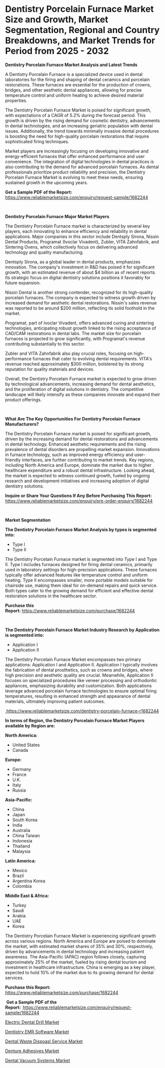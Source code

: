 <p><h1>Dentistry Porcelain Furnace Market Size and Growth, Market Segmentation, Regional and Country Breakdowns, and Market Trends for Period from 2025 -  2032</h1></p><p><strong>Dentistry Porcelain Furnace Market Analysis and Latest Trends</strong></p>
<p><p>A Dentistry Porcelain Furnace is a specialized device used in dental laboratories for the firing and shaping of dental ceramics and porcelain restorations. These furnaces are essential for the production of crowns, bridges, and other aesthetic dental appliances, allowing for precise temperature control and uniform heating to achieve desired material properties.</p><p>The Dentistry Porcelain Furnace Market is poised for significant growth, with expectations of a CAGR of 5.2% during the forecast period. This growth is driven by the rising demand for cosmetic dentistry, advancements in dental technologies, and an increasing geriatric population with dental issues. Additionally, the trend towards minimally invasive dental procedures is boosting the need for high-quality porcelain restorations that require sophisticated firing techniques.</p><p>Market players are increasingly focusing on developing innovative and energy-efficient furnaces that offer enhanced performance and user convenience. The integration of digital technologies in dental practices is also contributing to the demand for advanced porcelain furnaces. As dental professionals prioritize product reliability and precision, the Dentistry Porcelain Furnace Market is evolving to meet these needs, ensuring sustained growth in the upcoming years.</p></p>
<p><strong>Get a Sample PDF of the Report:&nbsp;</strong> <a href="https://www.reliablemarketsize.com/enquiry/request-sample/1682244?utm_campaign=2008&utm_medium=2&utm_source=Github&utm_content=ia&utm_term=24032025&utm_id=dentistry-porcelain-furnace">https://www.reliablemarketsize.com/enquiry/request-sample/1682244</a></p>
<p>&nbsp;</p>
<p><strong>Dentistry Porcelain Furnace Major Market Players</strong></p>
<p><p>The Dentistry Porcelain Furnace market is characterized by several key players, each innovating to enhance efficiency and reliability in dental applications. Major companies in this sector include Dentsply Sirona, Nissin Dental Products, Programat (Ivoclar Vivadent), Zubler, VITA Zahnfabrik, and Sintering Ovens, which collectively focus on delivering advanced technology and quality manufacturing.</p><p>Dentsply Sirona, as a global leader in dental products, emphasizes innovation. The company's investment in R&D has poised it for significant growth, with an estimated revenue of about $4 billion as of recent reports. Its strategic focus on digital dentistry solutions positions it favorably for future expansion.</p><p>Nissin Dental is another strong contender, recognized for its high-quality porcelain furnaces. The company is expected to witness growth driven by increased demand for aesthetic dental restorations. Nissin's sales revenue was reported to be around $200 million, reflecting its solid foothold in the market.</p><p>Programat, part of Ivoclar Vivadent, offers advanced curing and sintering technologies, anticipating robust growth linked to the rising acceptance of CAD/CAM restorations in dental labs. The market size for porcelain furnaces is projected to grow significantly, with Programat's revenue contributing substantially to this sector.</p><p>Zubler and VITA Zahnfabrik also play crucial roles, focusing on high-performance furnaces that cater to evolving dental requirements. VITA's revenue reached approximately $300 million, bolstered by its strong reputation for quality materials and devices.</p><p>Overall, the Dentistry Porcelain Furnace market is expected to grow driven by technological advancements, increasing demand for dental aesthetics, and the proliferation of digital solutions in dentistry. The competitive landscape will likely intensify as these companies innovate and expand their product offerings.</p></p>
<p>&nbsp;</p>
<p><strong>What Are The Key Opportunities For Dentistry Porcelain Furnace Manufacturers?</strong></p>
<p><p>The Dentistry Porcelain Furnace market is poised for significant growth, driven by the increasing demand for dental restorations and advancements in dental technology. Enhanced aesthetic requirements and the rising prevalence of dental disorders are propelling market expansion. Innovations in furnace technology, such as improved energy efficiency and user-friendly interfaces, are further contributing to market trends. Key regions, including North America and Europe, dominate the market due to higher healthcare expenditure and a robust dental infrastructure. Looking ahead, the market is expected to witness continued growth, fueled by ongoing research and development initiatives and increasing adoption of digital dentistry solutions.</p></p>
<p><strong>Inquire or Share Your Questions If Any Before Purchasing This Report:</strong> <a href="https://www.reliablemarketsize.com/enquiry/pre-order-enquiry/1682244?utm_campaign=2008&utm_medium=2&utm_source=Github&utm_content=ia&utm_term=24032025&utm_id=dentistry-porcelain-furnace">https://www.reliablemarketsize.com/enquiry/pre-order-enquiry/1682244</a></p>
<p>&nbsp;</p>
<p><strong>Market Segmentation</strong></p>
<p><strong>The Dentistry Porcelain Furnace Market Analysis by types is segmented into:</strong></p>
<p><ul><li>Type I</li><li>Type II</li></ul></p>
<p><p>The Dentistry Porcelain Furnace market is segmented into Type I and Type II. Type I includes furnaces designed for firing dental ceramics, primarily used in laboratory settings for high-precision applications. These furnaces typically offer advanced features like temperature control and uniform heating. Type II encompasses smaller, more portable models suitable for chairside use, making them ideal for on-demand repairs and quick service. Both types cater to the growing demand for efficient and effective dental restoration solutions in the healthcare sector.</p></p>
<p><strong>Purchase this Report:&nbsp;</strong><a href="https://www.reliablemarketsize.com/purchase/1682244?utm_campaign=2008&utm_medium=2&utm_source=Github&utm_content=ia&utm_term=24032025&utm_id=dentistry-porcelain-furnace">https://www.reliablemarketsize.com/purchase/1682244</a></p>
<p>&nbsp;</p>
<p><strong>The Dentistry Porcelain Furnace Market Industry Research by Application is segmented into:</strong></p>
<p><ul><li>Application I</li><li>Application II</li></ul></p>
<p><p>The Dentistry Porcelain Furnace Market encompasses two primary applications: Application I and Application II. Application I typically involves the fabrication of dental prosthetics, such as crowns and bridges, where high precision and aesthetic quality are crucial. Meanwhile, Application II focuses on specialized procedures like veneer processing and orthodontic appliances, emphasizing durability and customization. Both applications leverage advanced porcelain furnace technologies to ensure optimal firing temperatures, resulting in enhanced strength and appearance of dental materials, ultimately improving patient outcomes.</p></p>
<p><a href="https://www.reliablemarketsize.com/dentistry-porcelain-furnace-r1682244?utm_campaign=2008&utm_medium=2&utm_source=Github&utm_content=ia&utm_term=24032025&utm_id=dentistry-porcelain-furnace">&nbsp;https://www.reliablemarketsize.com/dentistry-porcelain-furnace-r1682244</a></p>
<p><strong>In terms of Region, the Dentistry Porcelain Furnace Market Players available by Region are:</strong></p>
<p>
    <p> <strong> North America: </strong>
        <ul>
            <li>United States</li>
            <li>Canada</li>
        </ul>
        </p> 
    <p> <strong> Europe: </strong>
        <ul>
            <li>Germany</li>
            <li>France</li>
            <li>U.K.</li>
            <li>Italy</li>
            <li>Russia</li>
        </ul>
        </p> 
    <p> <strong> Asia-Pacific: </strong>
        <ul>
            <li>China</li>
            <li>Japan</li>
            <li>South Korea</li>
            <li>India</li>
            <li>Australia</li>
            <li>China Taiwan</li>
            <li>Indonesia</li>
            <li>Thailand</li>
            <li>Malaysia</li>
        </ul>
        </p> 
    <p> <strong> Latin America: </strong>
        <ul>
            <li>Mexico</li>
            <li>Brazil</li>
            <li>Argentina Korea</li>
            <li>Colombia</li>
        </ul>
        </p> 
    <p> <strong> Middle East & Africa: </strong>
        <ul>
            <li>Turkey</li>
            <li>Saudi</li>
            <li>Arabia</li>
            <li>UAE</li>
            <li>Korea</li>
        </ul>
    </p>
    </p>
<p><p>The Dentistry Porcelain Furnace Market is experiencing significant growth across various regions. North America and Europe are poised to dominate the market, with estimated market shares of 35% and 30%, respectively, driven by advancements in dental technology and increasing patient awareness. The Asia-Pacific (APAC) region follows closely, capturing approximately 25% of the market, fueled by rising dental tourism and investment in healthcare infrastructure. China is emerging as a key player, expected to hold 10% of the market due to its growing demand for dental services.</p></p>
<p><strong>Purchase this Report: </strong><a href="https://www.reliablemarketsize.com/purchase/1682244?utm_campaign=2008&utm_medium=2&utm_source=Github&utm_content=ia&utm_term=24032025&utm_id=dentistry-porcelain-furnace">https://www.reliablemarketsize.com/purchase/1682244</a></p>
<p>&nbsp;<strong>Get a Sample PDF of the Report:&nbsp;&nbsp;</strong><a href="https://www.reliablemarketsize.com/enquiry/request-sample/1682244?utm_campaign=2008&utm_medium=2&utm_source=Github&utm_content=ia&utm_term=24032025&utm_id=dentistry-porcelain-furnace">https://www.reliablemarketsize.com/enquiry/request-sample/1682244</a></p>
<p><strong></strong></p>
<p><p><a href="https://github.com/ftnlewins/Market-Research-Report-List-1/blob/main/electric-dental-drill-market.md?utm_campaign=2008&utm_medium=2&utm_source=Github&utm_content=ia&utm_term=24032025&utm_id=dentistry-porcelain-furnace">Electric Dental Drill Market</a></p><p><a href="https://github.com/idranalexie/Market-Research-Report-List-1/blob/main/dentistry-emr-software-market.md?utm_campaign=2008&utm_medium=2&utm_source=Github&utm_content=ia&utm_term=24032025&utm_id=dentistry-porcelain-furnace">Dentistry EMR Software Market</a></p><p><a href="https://github.com/rempemelon5k/Market-Research-Report-List-1/blob/main/dental-waste-dispoasl-service-market.md?utm_campaign=2008&utm_medium=2&utm_source=Github&utm_content=ia&utm_term=24032025&utm_id=dentistry-porcelain-furnace">Dental Waste Dispoasl Service Market</a></p><p><a href="https://github.com/hiwatchucuy/Market-Research-Report-List-1/blob/main/denture-adhesives-market.md?utm_campaign=2008&utm_medium=2&utm_source=Github&utm_content=ia&utm_term=24032025&utm_id=dentistry-porcelain-furnace">Denture Adhesives Market</a></p><p><a href="https://github.com/yardemuongz5/Market-Research-Report-List-1/blob/main/dental-vacuum-systems-market.md?utm_campaign=2008&utm_medium=2&utm_source=Github&utm_content=ia&utm_term=24032025&utm_id=dentistry-porcelain-furnace">Dental Vacuum Systems Market</a></p></p>